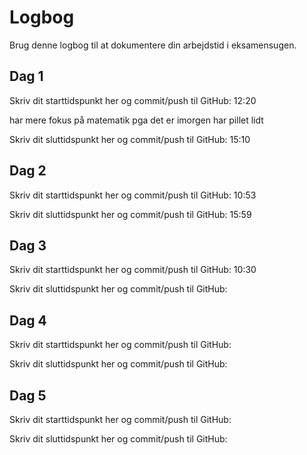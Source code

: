# Logbog

Brug denne logbog til at dokumentere din arbejdstid i eksamensugen.

## Dag 1

Skriv dit starttidspunkt her og commit/push til GitHub: 12:20

har mere fokus på matematik pga det er imorgen har pillet lidt

Skriv dit sluttidspunkt her og commit/push til GitHub: 15:10

## Dag 2

Skriv dit starttidspunkt her og commit/push til GitHub: 10:53

Skriv dit sluttidspunkt her og commit/push til GitHub: 15:59

## Dag 3

Skriv dit starttidspunkt her og commit/push til GitHub: 10:30

Skriv dit sluttidspunkt her og commit/push til GitHub:

## Dag 4

Skriv dit starttidspunkt her og commit/push til GitHub:

Skriv dit sluttidspunkt her og commit/push til GitHub:

## Dag 5

Skriv dit starttidspunkt her og commit/push til GitHub:

Skriv dit sluttidspunkt her og commit/push til GitHub:
